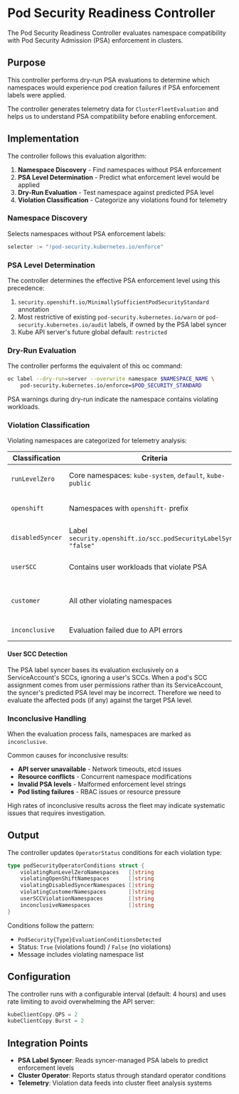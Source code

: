 # Pod Security Readiness Controller

The Pod Security Readiness Controller evaluates namespace compatibility with Pod Security Admission (PSA) enforcement in clusters.

## Purpose

This controller performs dry-run PSA evaluations to determine which namespaces would experience pod creation failures if PSA enforcement labels were applied.

The controller generates telemetry data for `ClusterFleetEvaluation` and helps us to understand PSA compatibility before enabling enforcement.

## Implementation

The controller follows this evaluation algorithm:

1. **Namespace Discovery** - Find namespaces without PSA enforcement
2. **PSA Level Determination** - Predict what enforcement level would be applied
3. **Dry-Run Evaluation** - Test namespace against predicted PSA level
4. **Violation Classification** - Categorize any violations found for telemetry

### Namespace Discovery

Selects namespaces without PSA enforcement labels:

```go
selector := "!pod-security.kubernetes.io/enforce"
```

### PSA Level Determination

The controller determines the effective PSA enforcement level using this precedence:

1. `security.openshift.io/MinimallySufficientPodSecurityStandard` annotation
2. Most restrictive of existing `pod-security.kubernetes.io/warn` or `pod-security.kubernetes.io/audit` labels, if owned by the PSA label syncer
3. Kube API server's future global default: `restricted`

### Dry-Run Evaluation

The controller performs the equivalent of this oc command:

```bash
oc label --dry-run=server --overwrite namespace $NAMESPACE_NAME \
    pod-security.kubernetes.io/enforce=$POD_SECURITY_STANDARD
```

PSA warnings during dry-run indicate the namespace contains violating workloads.

### Violation Classification

Violating namespaces are categorized for telemetry analysis:

| Classification   | Criteria                                                        | Purpose                                |
|------------------|-----------------------------------------------------------------|----------------------------------------|
| `runLevelZero`   | Core namespaces: `kube-system`, `default`, `kube-public`        | Platform infrastructure tracking       |
| `openshift`      | Namespaces with `openshift-` prefix                             | OpenShift component tracking           |
| `disabledSyncer` | Label `security.openshift.io/scc.podSecurityLabelSync: "false"` | Intentionally excluded namespaces      |
| `userSCC`        | Contains user workloads that violate PSA                        | SCC vs PSA policy conflicts |
| `customer`       | All other violating namespaces                                  | Customer workload compatibility issues |
| `inconclusive`   | Evaluation failed due to API errors                             | Operational problems                   |

#### User SCC Detection

The PSA label syncer bases its evaluation exclusively on a ServiceAccount's SCCs, ignoring a user's SCCs.
When a pod's SCC assignment comes from user permissions rather than its ServiceAccount, the syncer's predicted PSA level may be incorrect.
Therefore we need to evaluate the affected pods (if any) against the target PSA level.

### Inconclusive Handling

When the evaluation process fails, namespaces are marked as `inconclusive`.

Common causes for inconclusive results:

- **API server unavailable** - Network timeouts, etcd issues
- **Resource conflicts** - Concurrent namespace modifications
- **Invalid PSA levels** - Malformed enforcement level strings
- **Pod listing failures** - RBAC issues or resource pressure

High rates of inconclusive results across the fleet may indicate systematic issues that requires investigation.

## Output

The controller updates `OperatorStatus` conditions for each violation type:

```go
type podSecurityOperatorConditions struct {
    violatingRunLevelZeroNamespaces   []string
    violatingOpenShiftNamespaces      []string  
    violatingDisabledSyncerNamespaces []string
    violatingCustomerNamespaces       []string
    userSCCViolationNamespaces        []string
    inconclusiveNamespaces            []string
}
```

Conditions follow the pattern:

- `PodSecurity{Type}EvaluationConditionsDetected`
- Status: `True` (violations found) / `False` (no violations)
- Message includes violating namespace list

## Configuration

The controller runs with a configurable interval (default: 4 hours) and uses rate limiting to avoid overwhelming the API server:

```go
kubeClientCopy.QPS = 2
kubeClientCopy.Burst = 2  
```

## Integration Points

- **PSA Label Syncer**: Reads syncer-managed PSA labels to predict enforcement levels
- **Cluster Operator**: Reports status through standard operator conditions
- **Telemetry**: Violation data feeds into cluster fleet analysis systems

